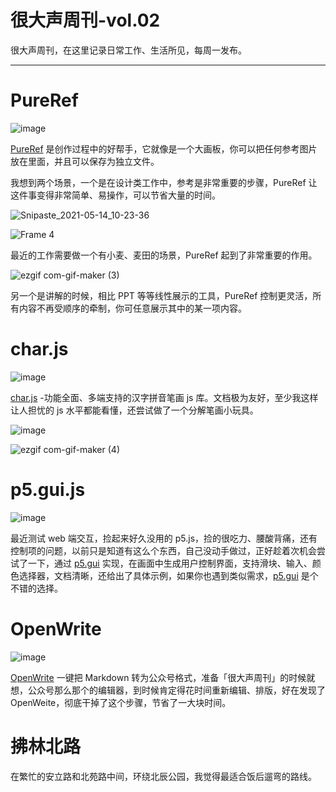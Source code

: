# 很大声周刊-vol.02
很大声周刊，在这里记录日常工作、生活所见，每周一发布。
***
# PureRef
![image](https://user-images.githubusercontent.com/20842136/118210185-afaa3f00-b49c-11eb-97c4-beeed15b3a3c.png)

[PureRef](https://www.pureref.com/) 是创作过程中的好帮手，它就像是一个大画板，你可以把任何参考图片放在里面，并且可以保存为独立文件。

我想到两个场景，一个是在设计类工作中，参考是非常重要的步骤，PureRef 让这件事变得非常简单、易操作，可以节省大量的时间。

![Snipaste_2021-05-14_10-23-36](https://user-images.githubusercontent.com/20842136/118211473-bc2f9700-b49e-11eb-9a97-c1db6ea3c638.png)

![Frame 4](https://user-images.githubusercontent.com/20842136/118249626-2fa1ca80-b4d8-11eb-8f32-186558f2ecd7.png)

最近的工作需要做一个有小麦、麦田的场景，PureRef 起到了非常重要的作用。

![ezgif com-gif-maker (3)](https://user-images.githubusercontent.com/20842136/118214043-aa032800-b4a1-11eb-832f-7425292cb288.gif)

另一个是讲解的时候，相比 PPT 等等线性展示的工具，PureRef 控制更灵活，所有内容不再受顺序的牵制，你可任意展示其中的某一项内容。

# char.js
![image](https://user-images.githubusercontent.com/20842136/118214257-fd757600-b4a1-11eb-96ae-40ff58fbfb4e.png)

[char.js](https://github.com/theajack/cnchar) -功能全面、多端支持的汉字拼音笔画 js 库。文档极为友好，至少我这样让人担忧的 js 水平都能看懂，还尝试做了一个分解笔画小玩具。

![image](https://user-images.githubusercontent.com/20842136/118214604-9ad0aa00-b4a2-11eb-8088-ca164dfce03c.png)

![ezgif com-gif-maker (4)](https://user-images.githubusercontent.com/20842136/118214871-234f4a80-b4a3-11eb-9a30-55f3a2e7cadf.gif)

# p5.gui.js

![image](https://user-images.githubusercontent.com/20842136/118215264-cc964080-b4a3-11eb-8a29-2b55d52c3132.png)

最近测试 web 端交互，捡起来好久没用的 p5.js，捡的很吃力、腰酸背痛，还有控制项的问题，以前只是知道有这么个东西，自己没动手做过，正好趁着次机会尝试了一下，通过 [p5.gui](https://github.com/bitcraftlab/p5.gui) 实现，在画面中生成用户控制界面，支持滑块、输入、颜色选择器，文档清晰，还给出了具体示例，如果你也遇到类似需求，[p5.gui](https://github.com/bitcraftlab/p5.gui) 是个不错的选择。

# OpenWrite
![image](https://user-images.githubusercontent.com/20842136/118216340-eb95d200-b4a5-11eb-96db-a5d3b98c0dcf.png)

 [OpenWrite](https://md.openwrite.cn/?from=didi) 一键把 Markdown 转为公众号格式，准备「很大声周刊」的时候就想，公众号那么那个的编辑器，到时候肯定得花时间重新编辑、排版，好在发现了 OpenWeite，彻底干掉了这个步骤，节省了一大块时间。

 # 拂林北路
 在繁忙的安立路和北苑路中间，环绕北辰公园，我觉得最适合饭后遛弯的路线。